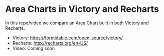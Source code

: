 # Area Charts in Victory and Recharts

In this repo/video we compare an Area Chart built in both Victory and Recharts.

- Victory: https://formidable.com/open-source/victory/
- Recharts: http://recharts.org/en-US/
- Video: Coming soon
